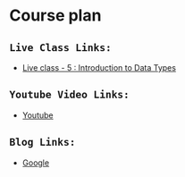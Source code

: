# Course plan

## `Live Class Links:`
* [Live class - 5 : Introduction to Data Types](https://drive.google.com/file/d/1CiR5cFGkRTXRqOweUetfpF7eZ_mQr6qI/view?usp=drive_link)

## `Youtube Video Links:`
* [Youtube](www.youtube.com)

## `Blog Links:`
* [Google](www.google.com)
